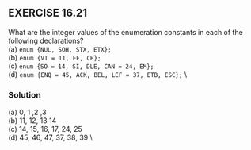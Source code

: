 ## EXERCISE 16.21
What are the integer values of the enumeration constants in each of the following declarations? \
(a) `enum {NUL, SOH, STX, ETX};` \
(b) `enum {VT = 11, FF, CR};` \
(c) `enum {SO = 14, SI, DLE, CAN = 24, EM};` \
(d) `enum {ENQ = 45, ACK, BEL, LEF = 37, ETB, ESC};` \

### Solution
(a) 0, 1 ,2 ,3 \
(b) 11, 12, 13 14 \
(c) 14, 15, 16, 17, 24, 25 \
(d) 45, 46, 47, 37, 38, 39 \
